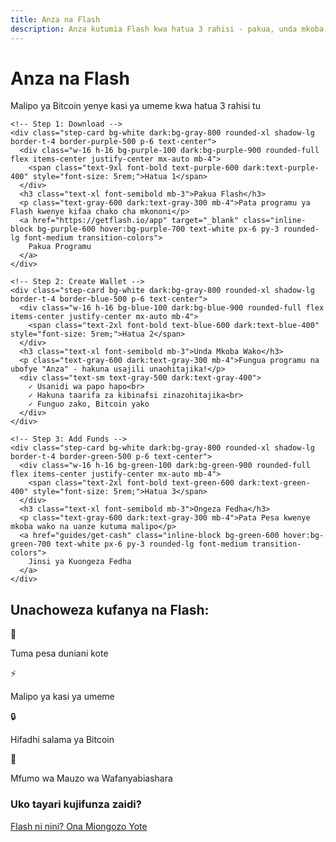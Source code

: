 ```yaml
---
title: Anza na Flash
description: Anza kutumia Flash kwa hatua 3 rahisi - pakua, unda mkoba, ongeza fedha
---
```


<div class="get-started-container max-w-4xl mx-auto px-6 py-8">
  <!-- Hero section -->
  <div class="text-center mb-12">
    <h1 class="text-3xl font-bold mb-4 text-purple-600 dark:text-purple-400">Anza na Flash</h1>
    <p class="text-lg text-gray-600 dark:text-gray-300 max-w-2xl mx-auto">Malipo ya Bitcoin yenye kasi ya umeme kwa hatua 3 rahisi tu</p>
  </div>
  
  <!-- 3 Steps -->
  <div class="grid grid-cols-1 md:grid-cols-3 gap-8 mb-12">
    
    <!-- Step 1: Download -->
    <div class="step-card bg-white dark:bg-gray-800 rounded-xl shadow-lg border-t-4 border-purple-500 p-6 text-center">
      <div class="w-16 h-16 bg-purple-100 dark:bg-purple-900 rounded-full flex items-center justify-center mx-auto mb-4">
        <span class="text-9xl font-bold text-purple-600 dark:text-purple-400" style="font-size: 5rem;">Hatua 1</span>
      </div>
      <h3 class="text-xl font-semibold mb-3">Pakua Flash</h3>
      <p class="text-gray-600 dark:text-gray-300 mb-4">Pata programu ya Flash kwenye kifaa chako cha mkononi</p>
      <a href="https://getflash.io/app" target="_blank" class="inline-block bg-purple-600 hover:bg-purple-700 text-white px-6 py-3 rounded-lg font-medium transition-colors">
        Pakua Programu
      </a>
    </div>
    
    <!-- Step 2: Create Wallet -->
    <div class="step-card bg-white dark:bg-gray-800 rounded-xl shadow-lg border-t-4 border-blue-500 p-6 text-center">
      <div class="w-16 h-16 bg-blue-100 dark:bg-blue-900 rounded-full flex items-center justify-center mx-auto mb-4">
        <span class="text-2xl font-bold text-blue-600 dark:text-blue-400" style="font-size: 5rem;">Hatua 2</span>
      </div>
      <h3 class="text-xl font-semibold mb-3">Unda Mkoba Wako</h3>
      <p class="text-gray-600 dark:text-gray-300 mb-4">Fungua programu na ubofye "Anza" - hakuna usajili unaohitajika!</p>
      <div class="text-sm text-gray-500 dark:text-gray-400">
        ✓ Usanidi wa papo hapo<br>
        ✓ Hakuna taarifa za kibinafsi zinazohitajika<br>
        ✓ Funguo zako, Bitcoin yako
      </div>
    </div>
    
    <!-- Step 3: Add Funds -->
    <div class="step-card bg-white dark:bg-gray-800 rounded-xl shadow-lg border-t-4 border-green-500 p-6 text-center">
      <div class="w-16 h-16 bg-green-100 dark:bg-green-900 rounded-full flex items-center justify-center mx-auto mb-4">
        <span class="text-2xl font-bold text-green-600 dark:text-green-400" style="font-size: 5rem;">Hatua 3</span>
      </div>
      <h3 class="text-xl font-semibold mb-3">Ongeza Fedha</h3>
      <p class="text-gray-600 dark:text-gray-300 mb-4">Pata Pesa kwenye mkoba wako na uanze kutuma malipo</p>
      <a href="guides/get-cash" class="inline-block bg-green-600 hover:bg-green-700 text-white px-6 py-3 rounded-lg font-medium transition-colors">
        Jinsi ya Kuongeza Fedha
      </a>
    </div>
    
  </div>
  
  <!-- Features -->
  <div class="bg-gray-50 dark:bg-gray-800 rounded-xl p-6 mb-8">
    <h2 class="text-xl font-semibold mb-4 text-center">Unachoweza kufanya na Flash:</h2>
    <div class="grid grid-cols-2 md:grid-cols-4 gap-4">
      <div class="text-center">
        <div class="text-2xl mb-2">💸</div>
        <p class="text-sm">Tuma pesa duniani kote</p>
      </div>
      <div class="text-center">
        <div class="text-2xl mb-2">⚡</div>
        <p class="text-sm">Malipo ya kasi ya umeme</p>
      </div>
      <div class="text-center">
        <div class="text-2xl mb-2">🔒</div>
        <p class="text-sm">Hifadhi salama ya Bitcoin</p>
      </div>
      <div class="text-center">
        <div class="text-2xl mb-2">🏪</div>
        <p class="text-sm">Mfumo wa Mauzo wa Wafanyabiashara</p>
      </div>
    </div>
  </div>
  
  <!-- Next Steps -->
  <div class="text-center">
    <h3 class="text-lg font-semibold mb-4">Uko tayari kujifunza zaidi?</h3>
    <div class="space-x-4">
      <a href="what-is-flash" class="inline-block bg-purple-600 hover:bg-purple-700 text-white px-6 py-2 rounded-lg font-medium transition-colors">
        Flash ni nini?
      </a>
      <a href="user-guides" class="inline-block border-purple-600 text-purple-600 hover:bg-purple-50 dark:hover:bg-purple-900 px-6 py-2 rounded-lg font-medium transition-colors">
        Ona Miongozo Yote
      </a>
    </div>
  </div>
  
</div>
